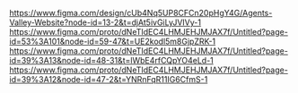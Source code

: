 https://www.figma.com/design/cUb4Nq5UP8CFCn20pHgY4G/Agents-Valley-Website?node-id=13-2&t=djAt5ivGiLyJVIVy-1
https://www.figma.com/proto/dNeTIdEC4LHMJEHJMJAX7f/Untitled?page-id=53%3A101&node-id=59-47&t=UE2kodl5m8GjpZRK-1
https://www.figma.com/proto/dNeTIdEC4LHMJEHJMJAX7f/Untitled?page-id=39%3A13&node-id=48-31&t=lWbE4rfCQpYO4eLd-1
https://www.figma.com/proto/dNeTIdEC4LHMJEHJMJAX7f/Untitled?page-id=39%3A12&node-id=47-2&t=YNRnFqR11IG6CfmS-1
